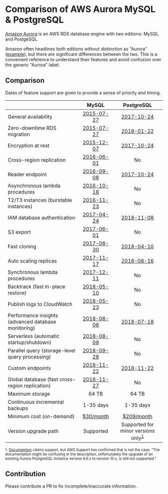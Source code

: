 # Comparison of AWS Aurora MySQL & PostgreSQL

[Amazon Aurora](https://aws.amazon.com/rds/aurora/) is an AWS RDS database engine with two editions: MySQL and PostgeSQL.

Amazon often headlines both editions without distinction as "Aurora" ([example](https://aws.amazon.com/blogs/aws/amazon-aurora-backtrack-turn-back-time/)), but there are significant differences between the two. This is a convenient reference to understand their features and avoid confusion over the generic "Aurora" label.

## Comparison

Dates of feature support are given to provide a sense of priority and timing.

| | MySQL | PostgreSQL |
|---|:-:|:-:|
| General availability | [2015-07-27](https://aws.amazon.com/blogs/aws/now-available-amazon-aurora/) | [2017-10-24](https://aws.amazon.com/blogs/aws/now-available-amazon-aurora-with-postgresql-compatibility/) |
| Zero-downtime RDS migration | [2015-07-27](https://aws.amazon.com/blogs/aws/now-available-amazon-aurora/) | [2018-01-22](https://aws.amazon.com/about-aws/whats-new/2018/01/announcing-amazon-aurora-postgresql-read-replica-for-amazon-rds-for-postgresql/) |
| Encryption at rest | [2015-12-07](https://aws.amazon.com/blogs/aws/new-encryption-at-rest-for-amazon-aurora/) | [2017-10-24](https://aws.amazon.com/blogs/aws/now-available-amazon-aurora-with-postgresql-compatibility/) |
| Cross-region replication | [2016-06-01](https://aws.amazon.com/blogs/aws/new-cross-region-read-replicas-for-amazon-aurora/) | No |
| Reader endpoint | [2016-09-08](https://aws.amazon.com/blogs/aws/new-reader-endpoint-for-amazon-aurora-load-balancing-higher-availability/) | [2017-10-24](https://aws.amazon.com/blogs/aws/now-available-amazon-aurora-with-postgresql-compatibility/) |
| Asynchronous lambda procedures | [2016-10-18](https://aws.amazon.com/blogs/aws/amazon-aurora-update-call-lambda-functions-from-stored-procedures-load-data-from-s3/) | No |
| T2/T3 instances (burstable instances) | [2016-11-23](https://aws.amazon.com/blogs/aws/use-amazon-aurora-for-dev-test-workloads-with-new-t2-medium-db-instance-class/) | No |
| IAM database authentication | [2017-04-24](https://aws.amazon.com/blogs/security/manage-access-to-your-rds-for-mysql-and-amazon-aurora-databases-using-aws-iam/) | [2018-11-08](https://aws.amazon.com/about-aws/whats-new/2018/11/amazon-aurora-postgresql-supports-iam-authentication/) |
| S3 export | [2017-06-01](https://aws.amazon.com/about-aws/whats-new/2017/06/amazon-aurora-can-export-data-into-amazon-s3/) | No |
| Fast cloning | [2017-08-30](https://aws.amazon.com/blogs/aws/amazon-aurora-fast-database-cloning/) | [2018-04-10](https://aws.amazon.com/about-aws/whats-new/2018/04/amazon-aurora-with-postgresql-compatibility-supports-fast-database-cloning/) |
| Auto scaling replicas | [2017-11-17](https://aws.amazon.com/about-aws/whats-new/2017/11/amazon-aurora-now-supports-auto-scaling-for-aurora-replicas/) | [2018-08-16](https://aws.amazon.com/about-aws/whats-new/2018/08/amazon-aurora-with-postgresql-compatibility-supports-auto-scaling-replicas/)
| Synchronous lambda procedures | [2017-12-11](https://aws.amazon.com/about-aws/whats-new/2017/12/amazon-aurora-with-mysql-compatibility-natively-supports-synchronous-invocation-of-aws-lambda-functions/) | No |
| Backtrack (fast in-place restore) | [2018-05-10](https://aws.amazon.com/blogs/aws/amazon-aurora-backtrack-turn-back-time/) | No |
| Publish logs to CloudWatch | [2018-05-23](https://aws.amazon.com/about-aws/whats-new/2018/05/amazon-aurora-publishes-general-slow-query-and-error-logs-to-amazon-cloudwatch/) | No | 
| Performance insights (advanced database monitoring) | [2018-08-06](https://aws.amazon.com/about-aws/whats-new/2018/08/performance-insights-is-available-for-amazon-aurora-with-mysql-compatibility/) | [2018-07-18](https://aws.amazon.com/about-aws/whats-new/2018/04/rds-performance-insights-on-rds-for-postgresql/)
| Serverless (automatic startup/shutdown) | [2018-08-09](https://aws.amazon.com/blogs/aws/aurora-serverless-ga/) | No |
| Parallel query (storage-level query processing) | [2018-09-28](https://aws.amazon.com/blogs/aws/new-parallel-query-for-amazon-aurora/) | No |
| Custom endpoints | [2018-11-22](https://aws.amazon.com/about-aws/whats-new/2018/11/amazon-aurora-simplifies-workload-management-with-custom-endpoints/) | [2018-11-22](https://aws.amazon.com/about-aws/whats-new/2018/11/amazon-aurora-simplifies-workload-management-with-custom-endpoints/) |
| Global database (fast cross-region replication) | [2018-11-27](https://aws.amazon.com/about-aws/whats-new/2018/11/announcing-amazon-aurora-global-database/) | No |
| Maximum storage | 64 TB | 64 TB |
| Continuous incremental backups | 1-35 days | 1-35 days |
| Minimum cost (on-demand) | [$30/month](https://aws.amazon.com/rds/aurora/pricing/) | [$209/month](https://aws.amazon.com/rds/aurora/pricing/) |
| Version upgrade path | Supported | Supported for minor versions only<sup>[1](#footnote-1)</sup> |

<sup><a name="footnote-1">1.</a> [Documention](https://docs.aws.amazon.com/AmazonRDS/latest/AuroraUserGuide/USER_UpgradeDBInstance.Upgrading.html) claims support, but AWS Support has confirmed that is not the case: "The documentation might be confusing in the description, unfortunately the upgrade of an existing Aurora PostgreSQL instance version 9.6.x to version 10.x, is still not supported."</sup>

## Contribution

Please contribute a PR to fix incomplete/inaccurate information.
